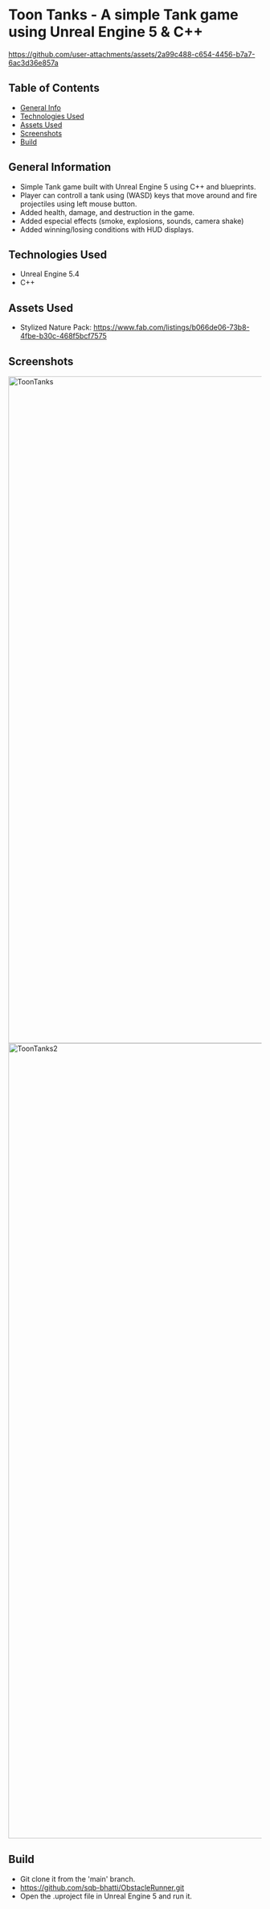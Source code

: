 # Toon Tanks - A simple Tank game using Unreal Engine 5 & C++


https://github.com/user-attachments/assets/2a99c488-c654-4456-b7a7-6ac3d36e857a




## Table of Contents
* [General Info](#general-information)
* [Technologies Used](#technologies-used)
* [Assets Used](#assets-used)
* [Screenshots](#screenshots)
* [Build](#usage)
<!-- * [License](#license) -->


## General Information
- Simple Tank game built with Unreal Engine 5 using C++ and blueprints.
- Player can controll a tank using (WASD) keys that move around and fire projectiles using left mouse button.
- Added health, damage, and destruction in the game.
- Added especial effects (smoke, explosions, sounds, camera shake)
- Added winning/losing conditions with HUD displays.

## Technologies Used
- Unreal Engine 5.4
- C++

## Assets Used
- Stylized Nature Pack: https://www.fab.com/listings/b066de06-73b8-4fbe-b30c-468f5bcf7575

## Screenshots
<img width="1324" alt="ToonTanks" src="https://github.com/user-attachments/assets/cad4344a-5658-4b67-9a65-3f4d7d5a79e4">
<img width="1579" alt="ToonTanks2" src="https://github.com/user-attachments/assets/b73b0b83-1408-4785-ad31-f0b07f5023aa">



## Build
- Git clone it from the 'main' branch.
- https://github.com/sqb-bhatti/ObstacleRunner.git
- Open the .uproject file in Unreal Engine 5 and run it.

<!-- Optional -->
<!-- ## License -->
<!-- This project is open source and available under the [... License](). -->

<!-- You don't have to include all sections - just the one's relevant to your project -->
